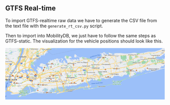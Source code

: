 
## GTFS Real-time

To import GTFS-realtime raw data we have to generate the CSV file from the text file with the <code>generate_rt_csv.py</code> script.

Then to import into MobilityDB, we just have to follow the same steps as GTFS-static.
The visualization for the vehicle positions should look like this.

![image info](./vehicle%20positions%20visualization.png)
